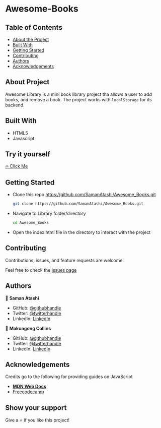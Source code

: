 
# Awesome-Books

## Table of Contents

* [About the Project](#about-the-project)
* [Built With](#built-with)
* [Getting Started](#getting-started)
* [Contributing](#contributing)
* [Authors](#authors)
* [Acknowledgements](#acknowledgements)

## About Project

Awesome Library is a mini book library project tha allows a user to add books, and remove a book. The project works with ```localStorage``` for its backend.


## Built With

* HTML5
* Javascript

## Try it yourself
[🔥  Click Me](https://samanatashi.github.io/Awesome_Books/)
    
## Getting Started

* Clone this repo <https://github.com/SamanAtashi/Awesome_Books.git>

    ```bash
    git clone https://github.com/SamanAtashi/Awesome_Books.git
    ```

* Navigate to Library folder/directory

    ```bash
    cd Awesome_Books
    ```

* Open the index.html file in the directory to interact with the project

## Contributing

Contributions, issues, and feature requests are welcome!

Feel free to check the [issues page](https://github.com/SamanAtashi/Awesome_Books/issues)

## Authors

👤 **Saman Atashi**

* GitHub: [@githubhandle](https://github.com/SamanAtashi)
* Twitter: [@twitterhandle](https://twitter.com/AtashiSaman)
* LinkedIn: [LinkedIn](https://www.linkedin.com/in/saman-atashi-9539911b0)

👤 **Makungong Collins**

* GitHub: [@githubhandle](https://github.com/CollinsTatang)
* Twitter: [@twitterhandle](https://twitter.com/CollinsTatang)
* LinkedIn: [LinkedIn](https://www.linkedin.com/in/makungong-collins-b43260190/)


## Acknowledgements

Credits go to the following for providing guides on JavaScript

* [**MDN Web Docs**](https://developer.mozilla.org/en-US/docs/Learn/JavaScript/Objects)
* [Freecodecamp](https://www.freecodecamp.org/learn/javascript-algorithms-and-data-structures/)

## Show your support

Give a ⭐️ if you like this project!
